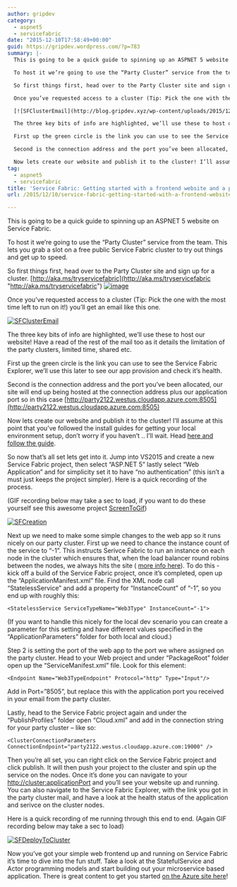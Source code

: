 ```yaml
---
author: gripdev
category:
  - aspnet5
  - servicefabric
date: "2015-12-10T17:58:49+00:00"
guid: https://gripdev.wordpress.com/?p=783
summary: |-
  This is going to be a quick guide to spinning up an ASPNET 5 website on Service Fabric.

  To host it we’re going to use the “Party Cluster” service from the team. This lets you grab a slot on a free public Service Fabric cluster to try out things and get up to speed.

  So first things first, head over to the Party Cluster site and sign up for a cluster. [http://aka.ms/tryservicefabric](http://aka.ms/tryservicefabric "http://aka.ms/tryservicefabric") [![image](http://blog.gripdev.xyz/wp-content/uploads/2015/12/image_thumb1.png)](http://blog.gripdev.xyz/wp-content/uploads/2015/12/image1.png)

  Once you’ve requested access to a cluster (Tip: Pick the one with the most time left to run on it!) you’ll get an email like this one.

  [![SFClusterEmail](http://blog.gripdev.xyz/wp-content/uploads/2015/12/sfclusteremail_thumb.png)](http://blog.gripdev.xyz/wp-content/uploads/2015/12/sfclusteremail.png)

  The three key bits of info are highlighted, we’ll use these to host our website! Have a read of the rest of the mail too as it details the limitation of the party clusters, limited time, shared etc.

  First up the green circle is the link you can use to see the Service Fabric Explorer, we’ll use this later to see our app provision and check it’s health.

  Second is the connection address and the port you’ve been allocated, our site will end up being hosted at the connection address plus our application port so in this case [http://party2122.westus.cloudapp.azure.com:8505](http://party2122.westus.cloudapp.azure.com:8505)

  Now lets create our website and publish it to the cluster! I’ll assume at this point that you’ve followed the install guides for getting your local environment setup, don’t worry if you haven’t .. I’ll wait. Head [here and follow the guide](https://azure.microsoft.com/en-us/documentation/articles/service-fabric-get-started/).
tag:
  - aspnet5
  - servicefabric
title: 'Service Fabric: Getting started with a frontend website and a partycluster'
url: /2015/12/10/service-fabric-getting-started-with-a-frontend-website-and-a-partycluster/

---
```

This is going to be a quick guide to spinning up an ASPNET 5 website on Service Fabric.

To host it we’re going to use the “Party Cluster” service from the team. This lets you grab a slot on a free public Service Fabric cluster to try out things and get up to speed.

So first things first, head over to the Party Cluster site and sign up for a cluster. [http://aka.ms/tryservicefabric](http://aka.ms/tryservicefabric "http://aka.ms/tryservicefabric") [![image](/wp-content/uploads/2015/12/image_thumb1.png)](/wp-content/uploads/2015/12/image1.png)

Once you’ve requested access to a cluster (Tip: Pick the one with the most time left to run on it!) you’ll get an email like this one.

[![SFClusterEmail](/wp-content/uploads/2015/12/sfclusteremail_thumb.png)](/wp-content/uploads/2015/12/sfclusteremail.png)

The three key bits of info are highlighted, we’ll use these to host our website! Have a read of the rest of the mail too as it details the limitation of the party clusters, limited time, shared etc.

First up the green circle is the link you can use to see the Service Fabric Explorer, we’ll use this later to see our app provision and check it’s health.

Second is the connection address and the port you’ve been allocated, our site will end up being hosted at the connection address plus our application port so in this case [http://party2122.westus.cloudapp.azure.com:8505](http://party2122.westus.cloudapp.azure.com:8505)

Now lets create our website and publish it to the cluster! I’ll assume at this point that you’ve followed the install guides for getting your local environment setup, don’t worry if you haven’t .. I’ll wait. Head [here and follow the guide](https://azure.microsoft.com/en-us/documentation/articles/service-fabric-get-started/).

So now that’s all set lets get into it. Jump into VS2015 and create a new Service Fabric project, then select “ASP.NET 5” lastly select “Web Application” and for simplicity set it to have “no authentication” (this isn’t a must just keeps the project simpler). Here is a quick recording of the process.

(GIF recording below may take a sec to load, if you want to do these yourself see this awesome project [ScreenToGif](https://t.co/qYVEaN4pdG))

[![SFCreation](/wp-content/uploads/2015/12/sfcreation1.gif?w=300)](/wp-content/uploads/2015/12/sfcreation1.gif)

Next up we need to make some simple changes to the web app so it runs nicely on our party cluster. First up we need to chance the instance count of the service to “-1”. This instructs Serivce Fabric to run an instance on each node in the cluster which ensures that, when the load balancer round robins between the nodes, we always hits the site ( [more info here](https://azure.microsoft.com/en-gb/documentation/articles/service-fabric-add-a-web-frontend/)). To do this - kick off a build of the Service Fabric project, once it’s completed, open up the “ApplicationManifest.xml” file. Find the XML node call “StatelessService” and add a property for “InstanceCount” of “-1”, so you end up with roughly this:

```
<StatelessService ServiceTypeName="Web3Type" InstanceCount="-1">
```

(If you want to handle this nicely for the local dev scenario you can create a parameter for this setting and have different values specified in the “ApplicationParameters” folder for both local and cloud.)

Step 2 is setting the port of the web app to the port we where assigned on the party cluster. Head to your Web project and under “PackageRoot” folder open up the “ServiceManifest.xml” file. Look for this element:

```
<Endpoint Name="Web3TypeEndpoint" Protocol="http" Type="Input"/>
```

Add in Port=”8505”, but replace this with the application port you received in your email from the party cluster.

Lastly, head to the Service Fabric project again and under the “PublishProfiles” folder open “Cloud.xml” and add in the connection string for your party cluster – like so:

```
<ClusterConnectionParameters ConnectionEndpoint="party2122.westus.cloudapp.azure.com:19000" />

```

Then you’re all set, you can right click on the Service Fabric project and click publish. It will then push your project to the cluster and spin up the service on the nodes. Once it’s done you can navigate to your [http://cluster:applicationPort](http://cluster:applicationPort) and you’ll see your website up and running. You can also navigate to the Service Fabric Explorer, with the link you got in the party cluster mail, and have a look at the health status of the application and serivce on the cluster nodes.

Here is a quick recording of me running through this end to end. (Again GIF recording below may take a sec to load)

[![SFDeployToCluster](/wp-content/uploads/2015/12/sfdeploytocluster1.gif?w=300)](/wp-content/uploads/2015/12/sfdeploytocluster1.gif)

Now you’ve got your simple web frontend up and running on Service Fabric it’s time to dive into the fun stuff. Take a look at the StatefulService and Actor programming models and start building out your microservice based application. There is great content to get you started [on the Azure site here](https://azure.microsoft.com/en-gb/documentation/articles/service-fabric-choose-framework/)!
